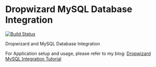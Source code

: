 # Dropwizard MySQL Database Integration

[![Build Status](https://travis-ci.org/ajtechdeveloper/DropwizardMySQL.svg?branch=master)](https://travis-ci.org/ajtechdeveloper/DropwizardMySQL)

Dropwizard and MySQL Database Integration

For Application setup and usage, please refer to my blog: [Dropwizard MySQL Integration Tutorial](http://softwaredevelopercentral.blogspot.com/2017/08/dropwizard-mysql-integration-tutorial.html)
